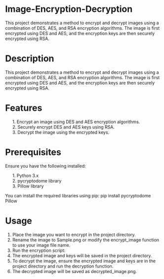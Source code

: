 # Image-Encryption-Decryption
This project demonstrates a method to encrypt and decrypt images using a combination of DES, AES, and RSA encryption algorithms. The image is first encrypted using DES and AES, and the encryption keys are then securely encrypted using RSA.

# Description
This project demonstrates a method to encrypt and decrypt images using a combination of DES, AES, and RSA encryption algorithms. The image is first encrypted using DES and AES, and the encryption keys are then securely encrypted using RSA.

# Features
<ul>
  1. Encrypt an image using DES and AES encryption algorithms. <br>
  2. Securely encrypt DES and AES keys using RSA. <br>
  3. Decrypt the image using the encrypted keys. <br>
</ul>

# Prerequisites
Ensure you have the following installed:
<ul> 
  1. Python 3.x <br>
  2. pycryptodome library <br>
  3. Pillow library <br>
</ul>

You can install the required libraries using pip: 
pip install pycryptodome Pillow

# Usage
1. Place the image you want to encrypt in the project directory. <br>
2. Rename the image to Sample.png or modify the encrypt_image function to use your image file name.<br>
3. Run the encryption script:<br>
4. The encrypted image and keys will be saved in the project directory. <br>
5. To decrypt the image, ensure the encrypted image and keys are in the project directory and run the decryption function. <br>
6. The decrypted image will be saved as decrypted_image.png.<br>

